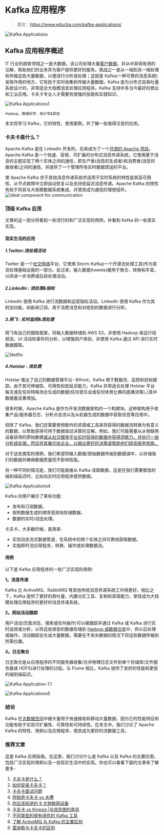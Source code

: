 # Kafka 应用程序

> 原文：<https://www.educba.com/kafka-applications/>

![Kafka Applications](img/789f9750223a86e516f7dd40e8ac8d54.png)



## Kafka 应用程序概述

IT 行业的趋势领域之一是大数据。该公司处理大量[客户数据](https://www.educba.com/customer-data/)，并从中获得有用的见解，帮助他们的业务并为客户提供更好的服务。挑战之一是从一端到另一端处理和传输这些大量数据，以便进行分析或处理；这就是 Kafka(一种可靠的消息系统)发挥作用的地方，它有助于实时收集和传输大量数据。Kafka 是为分布式高吞吐量系统设计的，非常适合大规模消息处理应用程序。Kafka 支持许多当今最好的商业和工业应用。卡夫卡专业人才需要有很强的技能和实践知识。

![Kafka Applications1](img/b23ccc3275a4ec23a3cc1cd3155b1501.png)



<small>Hadoop、数据科学、统计学&其他</small>

本文将学习 Kafka，它的特性，使用案例，并了解一些值得注意的应用。

### 卡夫卡是什么？

Apache Kafka 是在 LinkedIn 开发的，后来成为了一个[开源的 Apache 项目](https://www.educba.com/what-is-apache/)。Apache Kafka 是一个快速、容错、可扩展的分布式消息传递系统，它使用基于消息的主题实现了两个实体之间的通信，即生产者(消息的生成者)和消费者(消息的接收者)之间的通信，并提供了一个管理所有实时数据馈送的平台。

使 Apache Kafka 优于其他消息传递系统并适用于实时系统的特性是其高可用性、从节点故障中立即自动恢复以及支持低延迟消息传递。Apache Kafka 的特性有助于将其与大规模数据系统集成，并使其成为通信的理想组件。![ideal component for communication](img/574bbcddc9b1b1d861279f26a64fb03d.png)



### 顶级 Kafka 应用

文章的这一部分将看到一些流行的和广泛实现的用例，并看到 Kafka 的一些真实实现。

#### 现实生活的应用

##### 1.Twitter:流处理活动

Twitter 是一个[社交网络](https://www.educba.com/what-is-social-networking/)平台，它使用 Storm-Kafka(一个开源流处理工具)作为其流处理基础设施的一部分。反过来，输入数据(tweets)被用于聚合、转换和丰富，以供进一步消费或后续处理活动。

##### 2.LinkedIn **:** 流处理&指标

LinkedIn 使用 Kafka 进行流数据和运营指标活动。LinkedIn 使用 Kafka 作为其附加功能，如新闻订阅，用于消费消息和对收到的数据进行分析。

##### 3.网飞 **:** 实时监控&流处理

网飞有自己的摄取框架，将输入数据转储到 AWS S3，并使用 Hadoop 来运行视频流、UI 活动和事件的分析，以增强用户体验，并使用 Kafka 通过 API 进行实时数据摄取。

![Netflix](img/c2a3e1f6cdabea74d8fdfc5e8fc316cd.png)



##### 4.Hotstar **:** 流处理

Hotstar 推出了自己的数据管理平台- Bifrost，Kafka 用于数据流、监控和目标跟踪。由于其可伸缩性、可用性和低延迟能力，Kafka 非常适合处理 Hotstar 平台每天或在任何特殊场合生成的数据(任何音乐会或任何体育比赛的直播流等)。)其中数据量显著增加。

很多时候，Apache Kafka 是作为开发流数据架构的一个构建块。这种架构用于收集产品/服务器日志、分析点击流以及从机器生成的数据中获取信息等应用中。

但除了 Kafka，我们还需要使用额外的资源或工具来将获得的数据流转换为有意义的数据，以帮助获得可用于数据驱动决策的见解。例如，我们可能需要从从物联网设备获得的原始数据[或从社交媒体平台实时获得的数据中获得洞察力，并执行一些分析或处理，然后将其展示给企业，以做出更好的决策或帮助他们提高服务性能。](https://www.educba.com/what-is-iot/)

对于这些类型的用例，我们希望将输入数据/原始数据传输到数据湖中，以存储我们的数据并确保数据质量而不影响性能。

另一种不同的情况是，我们可能直接从 Kafka 读取数据，这是在我们需要极低的端到端延迟时，比如向实时应用程序提供数据。

![Kafka Applications4](img/e7977a07238f716dd9ad0e9792f7d02d.png)



Kafka 向用户展示了某些功能:

*   发布和订阅数据。
*   按照数据生成的顺序高效地存储数据。
*   数据的实时/动态处理。

卡夫卡，大多数时候，是用来:

*   实现动态流式数据管道，在系统中的两个实体之间可靠地获取数据。
*   实施即时流应用程序，转换、操作或处理数据流。

#### 用例

以下是 Kafka 应用程序的一些广泛实现的用例:

**1。消息传递**

Kafka 比 ActiveMQ、RabbitMQ 等其他传统消息传递系统工作得更好。相比之下，Kafka 提供了更好的吞吐量、内置分区工具、复制和容错能力，使其成为大规模处理应用程序的更好的消息传递系统。

**2。网站活动跟踪**

用户活动(页面浏览、搜索或任何操作)可以被跟踪并通过 Kafka 或 Kafka 进行实时监控或分析，以将这些类型的数据存储到 [Hadoop 或数据仓库](https://www.educba.com/data-warehouse-vs-hadoop/)中，供以后处理或操作。活动跟踪会生成大量数据，需要在不丢失数据的情况下将这些数据传输到所需位置。

**3。日志聚合**

日志聚合是从应用程序的不同服务器收集/合并物理日志文件到单个存储库(文件服务器或 HDFS)进行处理的过程。与 Flume 相比，Kafka 提供了良好的性能和更低的端到端延迟。

![Kafka Application-1.1](img/f3d90ac94a421e45cf5d4a1e08d9d227.png)



![Kafka Applications5](img/d652c72497937f4db19e0308f14c9aa2.png)



### 结论

Kafka 在[大数据空间](https://www.educba.com/what-is-big-data/)中被大量用于快速接收和移动大量数据，因为它的性能特征和功能有助于实现可扩展性、可靠性和可持续性。在本文中，我们讨论了 Apache Kafka 的特性、用例以及应用程序，使其成为更好的流数据工具。

### 推荐文章

这是 Kafka 应用指南。在这里，我们讨论什么是 Kafka 以及 Kafka 的主要应用，包括广泛实现的用例以及一些现实生活中的实现。你也可以看看下面的文章来了解更多-

1.  [卡夫卡是什么？](https://www.educba.com/what-is-kafka/)
2.  [如何安装卡夫卡？](https://www.educba.com/install-kafka/)
3.  [卡夫卡面试问题](https://www.educba.com/kafka-interview-questions/)
4.  [阿帕奇卡夫卡 vs 水槽](https://www.educba.com/apache-kafka-vs-flume/)
5.  [你应该知道的 8 大物联网设备](https://www.educba.com/iot-devices/)
6.  [卡夫卡 vs Kinesis |与信息图的差异](https://www.educba.com/kafka-vs-kinesis/)
7.  [不同类型的带有组件的 Kafka 工具](https://www.educba.com/kafka-tools/)
8.  [了解 ActiveMQ 与 Kafka 的主要区别](https://www.educba.com/activemq-vs-kafka/)
9.  [雷迪斯与卡夫卡的区别](https://www.educba.com/redis-vs-kafka/)





